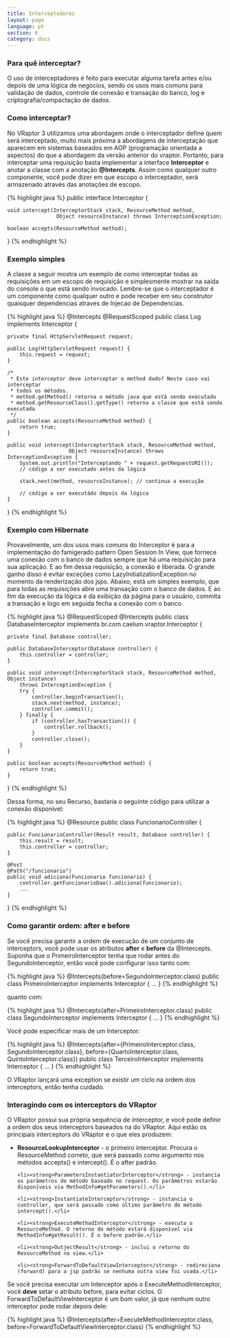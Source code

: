 ```yaml
---
title: Interceptadores
layout: page
language: pt
section: 6
category: docs
---
```


<h3>Para quê interceptar?</h3>

O uso de interceptadores é feito para executar alguma tarefa antes e/ou depois de uma lógica de negócios, sendo os usos mais comuns para validação de dados, controle de conexão e transação do banco, log e criptografia/compactação de dados.

<h3>Como interceptar?</h3>

No VRaptor 3 utilizamos uma abordagem onde o interceptador define quem será interceptado, muito mais próxima a abordagens de interceptação que aparecem em sistemas baseados em AOP (programação orientada a aspectos) do que a abordagem da versão anterior do vraptor.
Portanto, para interceptar uma requisição basta implementar a interface <strong>Interceptor</strong> e anotar a classe com a anotação <strong>@Intercepts</strong>.
Assim como qualquer outro componente, você pode dizer em que escopo o interceptador, será armazenado através das anotações de escopo.

{% highlight java %}
public interface Interceptor {

    void intercept(InterceptorStack stack, ResourceMethod method, 
                    Object resourceInstance) throws InterceptionException;

    boolean accepts(ResourceMethod method);

}
{% endhighlight %}

<h3>Exemplo simples</h3>

A classe a seguir mostra um exemplo de como interceptar todas as requisições em um escopo de requisição e simplesmente mostrar na saída do console o que está sendo invocado.
Lembre-se que o interceptador é um componente como qualquer outro e pode receber em seu construtor quaisquer dependencias atraves de Injecao de Dependencias.

{% highlight java %}
@Intercepts
@RequestScoped
public class Log implements Interceptor {

    private final HttpServletRequest request;

    public Log(HttpServletRequest request) {
        this.request = request;
    }

    /*
     * Este interceptor deve interceptar o method dado? Neste caso vai interceptar
     * todos os métodos.
     * method.getMethod() retorna o método java que está sendo executado
     * method.getResourceClass().getType() retorna a classe que está sendo executada
     */
    public boolean accepts(ResourceMethod method) {
        return true; 
    }

    public void intercept(InterceptorStack stack, ResourceMethod method, 
                        Object resourceInstance) throws InterceptionException {
        System.out.println("Interceptando " + request.getRequestURI());
        // código a ser executado antes da lógica
        
        stack.next(method, resourceInstance); // continua a execução
        
        // código a ser executádo depois da lógica
    }

}
{% endhighlight %}

<h3>Exemplo com Hibernate</h3>

Provavelmente, um dos usos mais comuns do Interceptor é para a implementação do famigerado pattern Open Session In View, que fornece uma conexão com o banco de dados sempre que há uma requisição para sua aplicação. E ao fim dessa requisição, a conexão é liberada. O grande ganho disso é evitar exceções como LazyInitializationException no momento da renderização dos jsps.
Abaixo, está um simples exemplo, que para todas as requisições abre uma transação com o banco de dados. E ao fim da execução da lógica e da exibição da página para o usuário, commita a transação e logo em seguida fecha a conexão com o banco.

{% highlight java %}
@RequestScoped
@Intercepts
public class DatabaseInterceptor implements br.com.caelum.vraptor.Interceptor {

    private final Database controller;

    public DatabaseInterceptor(Database controller) {
        this.controller = controller;
    }

    public void intercept(InterceptorStack stack, ResourceMethod method, Object instance)
        throws InterceptionException {
        try {
            controller.beginTransaction();
            stack.next(method, instance);
            controller.commit();
        } finally {
            if (controller.hasTransaction()) {
                controller.rollback();
            }
            controller.close();
        }
    }

    public boolean accepts(ResourceMethod method) {
        return true;
    }

}
{% endhighlight %}

Dessa forma, no seu Recurso, bastaria o seguinte código para utilizar a conexão disponível:

{% highlight java %}
@Resource
public class FuncionarioController {
    
    public FuncionarioController(Result result, Database controller) {
        this.result = result;
        this.controller = controller;
    }
    
    @Post
    @Path("/funcionario")
    public void adiciona(Funcionario funcionario) {
        controller.getFuncionarioDao().adiciona(funcionario);
        ...
    }
}
{% endhighlight %}

<h3>Como garantir ordem: after e before</h3>

Se você precisa garantir a ordem de execução de um conjunto de interceptors, você pode usar os atributos <strong>after</strong> e <strong>before</strong> da @Intercepts. Suponha que o PrimeiroInterceptor tenha que rodar antes do SegundoInterceptor, então você pode configurar isso tanto com:

{% highlight java %}
@Intercepts(before=SegundoInterceptor.class)
public class PrimeiroInterceptor implements Interceptor {
    ...
}
{% endhighlight %}

quanto com:

{% highlight java %}
@Intercepts(after=PrimeiroInterceptor.class)
public class SegundoInterceptor implements Interceptor {
    ...
}
{% endhighlight %}

Você pode especificar mais de um Interceptor:

{% highlight java %}
@Intercepts(after={PrimeiroInterceptor.class, SegundoInterceptor.class}, 
            before={QuartoInterceptor.class, QuintoInterceptor.class})
public class TerceiroInterceptor implements Interceptor {
    ...
}
{% endhighlight %}

O VRaptor lançará uma exception se existir um ciclo na ordem dos interceptors, então tenha cuidado.

<h3>Interagindo com os interceptors do VRaptor</h3>

O VRaptor possui sua própria sequência de interceptor, e você pode definir a ordem dos seus interceptors baseados na do VRaptor.
Aqui estão os principais interceptors do VRaptor e o que eles produzem:

<ul>
	<li><strong>ResourceLookupInterceptor</strong> - o primeiro interceptor. Procura o ResourceMethod correto, que será passado como argumento nos métodos accepts() e intercept(). É o after padrão.</li>

	<li><strong>ParametersInstantiatorInterceptor</strong> - instancia os parâmetros do método baseado no request. Os parâmetros estarão disponíveis via MethodInfo#getParameters().</li>

	<li><strong>InstantiateInterceptor</strong> - instancia o controller, que será passado como último parâmetro do método intercept().</li>

	<li><strong>ExecuteMethodInterceptor</strong> - executa o ResourceMethod. O retorno do método estará disponível via MethodInfo#getResult(). É o before padrão.</li>

	<li><strong>OutjectResult</strong> - inclui o retorno do ResourceMethod na view.</li>

	<li><strong>ForwardToDefaultViewInterceptor</strong> - redireciona (forward) para a jsp padrão se nenhuma outra view foi usada.</li>
</ul>

Se você precisa executar um Interceptor após o ExecuteMethodInterceptor, você <strong>deve</strong> setar o atributo before, para evitar ciclos. O ForwardToDefaultViewInterceptor é um bom valor, já que nenhum outro interceptor pode rodar depois dele:

{% highlight java %}
@Intercepts(after=ExecuteMethodInterceptor.class, 
            before=ForwardToDefaultViewInterceptor.class)
{% endhighlight %}
